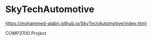 # SkyTechAutomotive

https://mohammed-alabri.github.io/SkyTechAutomotive/index.html

COMP3700 Project